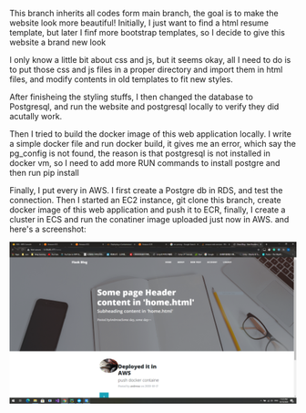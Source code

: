 This branch inherits all codes form main branch, the goal is to make the website look more beautiful!
Initially, I just want to find a html resume template, but later I finf more bootstrap templates, so I decide to give this website a brand new look

I only know a little bit about css and js, but it seems okay, all I need to do is to put those css and js files in a proper directory and import them in html files,
and modify contents in old templates to fit new styles.

After finisheing the styling stuffs, I then changed the database to Postgresql, and run the website and postgresql locally to verify they did acutally work.

Then I tried to build the docker image of this web application locally. I write a simple docker file and run docker build, it gives me an error, which say the pg_config is not found, the reason is that postgresql is not installed in docker vm, so I need to add more RUN commands to install postgre and then run pip install

Finally, I put every in AWS. I first create a Postgre db in RDS, and test the connection. Then I started an EC2 instance, git clone this branch, create docker image of this web
application and push it to ECR, finally, I create a cluster in ECS and run the conatiner image uploaded just now in AWS. and here's a screenshot:

<img src="https://github.com/kkiillee55/flaskapp/blob/add-resume/successful.PNG">




